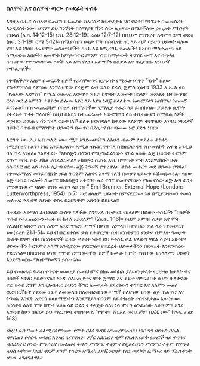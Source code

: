 ### ስለሞት እና ስለሞት ጣር፡- የወደፊት ተስፋ

እግዚአብሔር ሰብአዊ ፍጡርን የፈጠረው ከእርሱና ከፍጥረታቱ ጋር የፍቅር ግንኙነት በመመስረት እንዲደሰት ነው። ሆኖም ይህ ግንኙነት በሰማያዊ ሸንጎ ሰው ሊረዳው በማይችለው ኃጢአት ምክንያት ተበላሸ (ኢሳ. 14፡12-15፤ ህዝ. 28፡12-19፤ ራዕይ 12፡7-12) በዚህም ምክንያት አዳምና ሄዋን ወደቁ (ዘፍ. 3፡1-19፤ ሮሜ 5፡12)። በሚያሳዝን ሁኔታ ሞት በሰብአዊ ዘር ላይ ብቻ ሳይሆን ህይወት ባለው ነገር ላይ ነገሰ። ዛሬ የሞት መገለጫዎችን ከዛፉ ላይ ከሚረግፉ ቅጠሎች፤ ከአበባ ማስቀመጫ ላይ ከሚወድቁ አበቦች፣ ለመሞት ከምታጣጥር ምንም ነገር ከማታውቅ ትንሽዬ ውሻ እና በጭካኔ ካጣናቸው የምንወዳቸው ሰዎች ላይ እናገኛለን። አለማችን በስቃይ እና ባልታበሱ እንባዎች ተሞልታለች።

የተሻለችዋን አለም በመናፈቅ ሰዎች የራሳቸውንና ሊኖሩባት የሚፈልጉባትን “ገነት” ስለው ያስቀምጣሉ። ለምሳሌ እንግሊዛዊው የረጅም ልብ ወለድ ደራሲ ጄምስ ሂልተን 1933 እ.ኤ.አ ላይ “የጠፋው አድማስ” የሚል መፅሐፍ አውጥቶ ነበር። ከጥቂት አመታት በኋላም መጽሐፉ በተመሳሳይ ርዕስ ወደ ፊልምነት ተቀየረ። ፊልሙ አየር ላይ እያለ ነዳጅ ስላለቀው አውሮፕላን አስቸጋሪ ገጠመኝ ይናገራል፤ በስተመጨረሻም በበረዶ በተሸፈነችው ሂማሊያ ተራራ ላይ ይከሰከሳል። ፓይለቱ ሲሞት የተረፉት ጥቂት ግለሰቦች ከዚህ በአደጋ ከተጨራመተ አውሮፕላን ላይ ቴቤታውያን በሚባሉ ሰዎች ታጅበው ይወጡና ሻን ግሪላ ወደተባለች ሸለቆ ይወስዳሉ። ከቀረው አለምም ተነጥለው እነዚህ ነዋሪዎች በፍቅር በጥበብ የማይሞት ህይወትን በመኖር በደስታና በተጣመመ ኑሮ ያድጉ ነበር።

እርግጥ ነው ይህ ልብ ወለድ ነው። ሟች እንደመሆናችን ለአሁን ብሎም ለወደፊቱ ተስፋን የሚያሰረግጥልንን ነገር እንፈልጋለን። ኤሚል ብሩነር የተባለ ስዊዘርላንዳዊ የስነመለኮት አዋቂ እንዲህ ባለ ጥሩ አገላለፅ ገልፆታል፡- “ኦክስጅን በሳንባ የሚያስፈልገውን ያክል ለሰው ልጅ ህይወት ትርጉም ደግሞ ተስፋ የዛኑ ያክል ያስፈልጋታል። ኦክስጅን ሲጠፋ አየር በማጣት ሞት እንደሚከሰት ሁሉ ከሰብአዊ ዘር ለይ ተስፋ ሲታጣ የሰው ልጅ ትንፋሽ ያጥረዋል፡- ተስፋ መቁረጥ ወደ ህይወቱ ይገባል፤ የተመራማሪና መንፈሳዊነት ሀይል ትርጉም አልባና አላማ የለሽ በመሆን ህይወቱ ይሽመደመዳል። የሰው ልጅ የአካል ክፍሎች ለመኖር በኦክስጅን አቅርቦት ላይ ጥገኛ የመሆናቸውን ያክል የሰው ልጅ እጣ ፈንታ የሚወሰነውም ባለው ተስፋ መጠን ላይ ነው” Emil Brunner, External Hope (London: Lutterworthpress, 1954), p.7:: ወደ ዘላለም ህይወት በምናደርገው ጉዞ በሚያጋጥመን ቀውስ መፅሐፍ ቅዱሳዊ የሆነው ተስፋ በእርግጥም አጽንቶ ይይዘናል።

በጠፋው አድማስ ልብወለድ ውስጥ ካለችው ሻንግሪላ በተቃራኒ የዘላለም ህይወት ተስፋችን “በሰዎች ጥበብ የተፈጠረውን ተረት የተከተለ አይደለም” (2ጴጥ. 1፡16)። ይህም እምባ፣ ስቃይ እና ሞት የሌለበት ፍጹም የሆነ አለም እንደሚኖረን ታማኝ በሆነው አምላክ በተገባልን ቃል ላይ የተመሠረተ ነው(ራዕይ 21፡1-5)። ይህ የከበረ የተስፋ ቃል የሐዋርያት ቤተክርስቲያንን ያነቃቃ በምእተ ዓመታት ውስጥ ደግሞ ብዙ ክርስቲያኖች ይዘው ያቆዩት ነው። ይህ የተስፋ ቃል ያለውን ሃይል ሳያጣ አሁንም ህይወታችን ትርጉምና አላማ እንዲኖረው ያደርጋል። የወደፊት ህይወታችንን በድፍረት እንድንኖረው ያደርገናል። በክርስቶስ ሆነው የሞቱ የምንወዳቸው ሰዎች በሙሉ ከሞት ተነስተው የዘላለምን ህይወት እንደሚወርሱ ማስተማመኛን ይሰጠናል።

ይህ የመፅሐፍ ቅዱስ የጥናት መመሪያ በመልካምና በክፉ መካከል ያለውን ታላቅ ተጋድሎ ከሁለት ዋና ኃሳቦች አንፃር ያስቃኘናል። አንዱ ስለሀጢያትና ሞት ጅማሮ እና ቆይታ የምናይበት ሲሆን ሁለተኛው ፍሬ ሀሳብ ደግሞ እግዚአብሔር ይህንን ችግር ለመፍታት ያደረገውን ተግባር እና አለምን መልሶ ወደነበረችበት የቀደመ ሁኔታ ለመመለስ ስለመስራቱ ነው። ሟች ስለሆነው የሰው ልጅ ተፈጥሮ እና ትንሳኤ እንዴት አድርጎ ዘላለማዊነትን እንደሚያላብሰንም ልዩ ትኩረት ተሰጥቶታል። እውነታው ክርስቶስ ለእኛ ሞቶ በሞት ሃይል ላይ ድልን ተቀዳጅቶ ስለተነሳ ሞትን ልንፈራው አይገባም። እንደ እውነቱ ከሆነ ስለጌታ ይህ ማረጋገጫ ተሰጥቶናል “የሞትና የሲኦል መክፈቻም በእጁ ነው” (ዮሐ. ራዕይ 1፡18)

_በዚህ ሩብ ዓመት ስለሚያሳምመው የሞት ርዕሰ ጉዳይ እንመረምራለን፤ ነገር ግን በየሱስ በኩል በተሰጠን የተስፋ መነፅር አንጻር እናየዋለን። ዶ/ር አልቤርቶ ቲም የኤለን.ኃይት ፅሁፎች ላይ ተባባሪ ዳይሬክተር ሆነው የሚሰሩና የመፅሐፍ ቅዱስ ምርምር ተቋምና የጂኦሳይንስ ምርምር ተቋም የኮሚቴ አባል ናቸው። ከዚህ ቀደም ደግሞ የላቲን አሜሪካ አድቬንቲስት የስነ መለኮት ሴሚናሪ ላይ ፕሬዚዳንት ሆነው አገልግለዋል።_